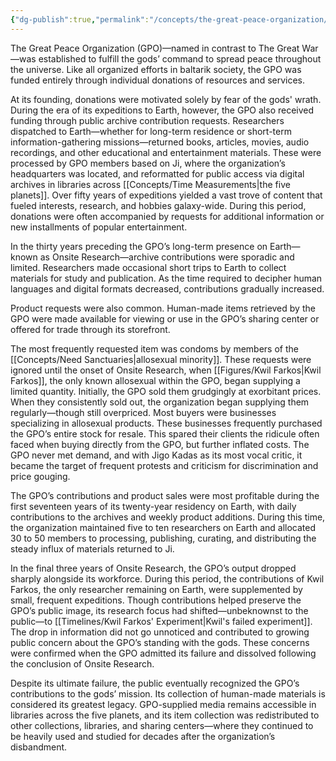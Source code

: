 ```yaml
---
{"dg-publish":true,"permalink":"/concepts/the-great-peace-organization/"}
---
```


The Great Peace Organization (GPO)—named in contrast to The Great War—was established to fulfill the gods’ command to spread peace throughout the universe. Like all organized efforts in baltarik society, the GPO was funded entirely through individual donations of resources and services.

At its founding, donations were motivated solely by fear of the gods' wrath. During the era of its expeditions to Earth, however, the GPO also received funding through public archive contribution requests. Researchers dispatched to Earth—whether for long-term residence or short-term information-gathering missions—returned books, articles, movies, audio recordings, and other educational and entertainment materials. These were processed by GPO members based on Ji, where the organization’s headquarters was located, and reformatted for public access via digital archives in libraries across [[Concepts/Time Measurements\|the five planets]]. Over fifty years of expeditions yielded a vast trove of content that fueled interests, research, and hobbies galaxy-wide. During this period, donations were often accompanied by requests for additional information or new installments of popular entertainment.

In the thirty years preceding the GPO’s long-term presence on Earth—known as Onsite Research—archive contributions were sporadic and limited. Researchers made occasional short trips to Earth to collect materials for study and publication. As the time required to decipher human languages and digital formats decreased, contributions gradually increased.

Product requests were also common. Human-made items retrieved by the GPO were made available for viewing or use in the GPO’s sharing center or offered for trade through its storefront.

The most frequently requested item was condoms by members of the [[Concepts/Need Sanctuaries\|allosexual minority]]. These requests were ignored until the onset of Onsite Research, when [[Figures/Kwil Farkos\|Kwil Farkos]], the only known allosexual within the GPO, began supplying a limited quantity. Initially, the GPO sold them grudgingly at exorbitant prices. When they consistently sold out, the organization began supplying them regularly—though still overpriced. Most buyers were businesses specializing in allosexual products. These businesses frequently purchased the GPO’s entire stock for resale. This spared their clients the ridicule often faced when buying directly from the GPO, but further inflated costs. The GPO never met demand, and with Jigo Kadas as its most vocal critic, it became the target of frequent protests and criticism for discrimination and price gouging.

The GPO’s contributions and product sales were most profitable during the first seventeen years of its twenty-year residency on Earth, with daily contributions to the archives and weekly product additions. During this time, the organization maintained five to ten researchers on Earth and allocated 30 to 50 members to processing, publishing, curating, and distributing the steady influx of materials returned to Ji.

In the final three years of Onsite Research, the GPO’s output dropped sharply alongside its workforce. During this period, the contributions of Kwil Farkos, the only researcher remaining on Earth, were supplemented by small, frequent expeditions. Though contributions helped preserve the GPO’s public image, its research focus had shifted—unbeknownst to the public—to [[Timelines/Kwil Farkos' Experiment\|Kwil's failed experiment]]. The drop in information did not go unnoticed and contributed to growing public concern about the GPO’s standing with the gods. These concerns were confirmed when the GPO admitted its failure and dissolved following the conclusion of Onsite Research.

Despite its ultimate failure, the public eventually recognized the GPO’s contributions to the gods’ mission. Its collection of human-made materials is considered its greatest legacy. GPO-supplied media remains accessible in libraries across the five planets, and its item collection was redistributed to other collections, libraries, and sharing centers—where they continued to be heavily used and studied for decades after the organization’s disbandment.
